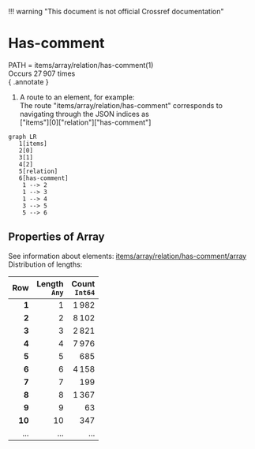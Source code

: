 !!! warning "This document is not official Crossref documentation"
# Has-comment
PATH = items/array/relation/has-comment(1)  
Occurs 27 907 times  
{ .annotate }

1. A route to an element, for example:  
   The route "items/array/relation/has-comment" corresponds to navigating through the JSON indices as  
   ["items"][0]["relation"]["has-comment"]  

```mermaid
graph LR
   1[items]
   2[0]
   3[1]
   4[2]
   5[relation]
   6[has-comment]
    1 --> 2
    1 --> 3
    1 --> 4
    3 --> 5
    5 --> 6
```


## Properties of Array
See information about elements: [items/array/relation/has-comment/array](array/index.md)  
Distribution of lengths:  

| **Row** | **Length**<br>`Any` | **Count**<br>`Int64` |
|--------:|--------------------:|---------------------:|
| **1**   | 1                   | 1 982                |
| **2**   | 2                   | 8 102                |
| **3**   | 3                   | 2 821                |
| **4**   | 4                   | 7 976                |
| **5**   | 5                   | 685                  |
| **6**   | 6                   | 4 158                |
| **7**   | 7                   | 199                  |
| **8**   | 8                   | 1 367                |
| **9**   | 9                   | 63                   |
| **10**  | 10                  | 347                  |
| ... | ... | ... |

